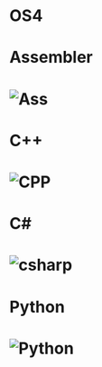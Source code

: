 # OS4
# Assembler
# ![Ass](https://user-images.githubusercontent.com/100800702/168817006-4ebceece-60cb-4d0d-a63e-80e2c6c2a58f.jpg)
# C++
# ![CPP](https://user-images.githubusercontent.com/100800702/168817044-3fc27fa3-5cff-488c-a232-6dc2408016eb.jpg)
# C#
# ![csharp](https://user-images.githubusercontent.com/100800702/168817065-2fec4750-c291-4393-9ed6-2269f6785558.jpg)
# Python
# ![Python](https://user-images.githubusercontent.com/100800702/168817082-1d889902-1fbb-4442-802f-fadc01b58bea.jpg)
